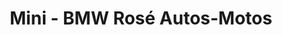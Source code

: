---
title: "Mini - BMW Rosé Autos-Motos"
url: /langueux/mini-bmw-rose-autos-motos/
shop: voiture
---